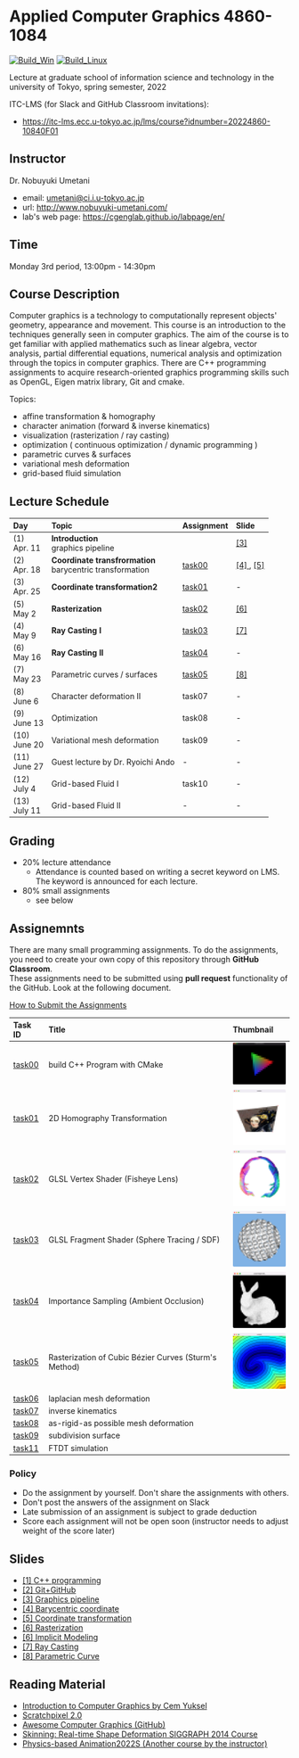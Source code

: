 # Applied Computer Graphics 4860-1084

[![Build_Win](https://github.com/ACG-2022S/acg/actions/workflows/windows.yml/badge.svg)](https://github.com/ACG-2022S/acg/actions/workflows/windows.yml)
[![Build_Linux](https://github.com/ACG-2022S/acg/actions/workflows/ubuntu.yml/badge.svg)](https://github.com/ACG-2022S/acg/actions/workflows/ubuntu.yml)

Lecture at graduate school of information science and technology in the university of Tokyo, spring semester, 2022

ITC-LMS (for Slack and GitHub Classroom invitations): 

- https://itc-lms.ecc.u-tokyo.ac.jp/lms/course?idnumber=20224860-10840F01


## Instructor

Dr. Nobuyuki Umetani 
- email: umetani@ci.i.u-tokyo.ac.jp
- url: http://www.nobuyuki-umetani.com/
- lab's web page: https://cgenglab.github.io/labpage/en/

## Time

Monday 3rd period, 13:00pm - 14:30pm


## Course Description

Computer graphics is a technology to computationally represent objects' geometry, appearance and movement. This course is an introduction to the techniques generally seen in computer graphics. The aim of the course is to get familiar with applied mathematics such as linear algebra, vector analysis, partial differential equations, numerical analysis and optimization through the topics in computer graphics. There are C++ programming assignments to acquire research-oriented graphics programming skills such as OpenGL, Eigen matrix library, Git and cmake. 

Topics:
- affine transformation & homography
- character animation (forward & inverse kinematics)
- visualization (rasterization / ray casting)
- optimization ( continuous optimization / dynamic programming )
- parametric curves & surfaces
- variational mesh deformation
- grid-based fluid simulation


## Lecture Schedule

| Day | Topic | Assignment | Slide |
|:----|:---|:---|:---|
|(1)<br>Apr. 11| **Introduction**<br>graphics pipeline |  | [[3]](http://nobuyuki-umetani.com/acg2022s/graphics_pipeline.pdf) |
|(2)<br>Apr. 18| **Coordinate transfrormation**<br>barycentric transformation | [task00](task00) | [[4] ](http://nobuyuki-umetani.com/acg2022s/barycentric_coordinate.pdf), [[5]](http://nobuyuki-umetani.com/acg2022s/transformation.pdf) |
|(3)<br>Apr. 25| **Coordinate transformation2** | [task01](task01) | - |
|(5)<br>May 2| **Rasterization** | [task02](task02) |  [[6]](http://nobuyuki-umetani.com/acg2022s/rasterization.pdf) |
|(4)<br>May 9| **Ray Casting I** | [task03](task03) | [[7]](http://nobuyuki-umetani.com/acg2022s/implicit_modeling.pdf) |
|(6)<br>May 16| **Ray Casting II** | [task04](task04) | - |
|(7)<br>May 23| Parametric curves / surfaces | [task05](task05) | [[8]](http://nobuyuki-umetani.com/acg2022s/curve.pdf)|
|(8)<br>June 6|  Character deformation Ⅱ | task07 | - |
|(9)<br>June 13| Optimization | task08 | - |
|(10)<br>June 20| Variational mesh deformation | task09 | - |
|(11)<br>June 27| Guest lecture by Dr. Ryoichi Ando | - | - |
|(12)<br>July 4| Grid-based Fluid Ⅰ | task10 | - |
|(13)<br>July 11| Grid-based Fluid Ⅱ | - | - |


## Grading

- 20% lecture attendance
  - Attendance is counted based on writing a secret keyword on LMS. The keyword is announced for each lecture.  
- 80% small assignments
  - see below

## Assignemnts

There are many small programming assignments. 
To do the assignments, you need to create your own copy of this repository through **GitHub Classroom**.  
These assignments need to be submitted using **pull request** functionality of the GitHub. 
Look at the following document. 

[How to Submit the Assignments](doc/submit.md)

| Task ID | Title | Thumbnail |
|:---|:---|:---|
| [task00](task00)| build C++ Program with CMake | <img src="task00/preview.png" width=100px> |
| [task01](task01)| 2D Homography Transformation | <img src="task01/preview.png" width=100px> |
| [task02](task02)| GLSL Vertex Shader (Fisheye Lens) | <img src="task02/preview.png" width=100px> |
| [task03](task03)| GLSL Fragment Shader (Sphere Tracing / SDF) | <img src="task03/preview.png" width=100px> |
| [task04](task04)| Importance Sampling (Ambient Occlusion) |  <img src="task04/preview.png" width=100px> |
| [task05](task05)| Rasterization of Cubic Bézier Curves (Sturm's Method) |<img src="task05/preview.png" width=100px>|
| [task06](task06)| laplacian mesh deformation ||
| [task07](task07)| inverse kinematics ||
| [task08](task08)| as-rigid-as possible mesh deformation ||
| [task09](task09)| subdivision surface ||
| [task11](task11)| FTDT simulation ||

### Policy

- Do the assignment by yourself. Don't share the assignments with others.
- Don't post the answers of the assignment on Slack
- Late submission of an assignment is subject to grade deduction
- Score each assignment will not be open soon (instructor needs to adjust weight of the score later)

## Slides

- [[1] C++ programming](http://nobuyuki-umetani.com/acg2022s/cpp.pdf)
- [[2] Git+GitHub](http://nobuyuki-umetani.com/acg2022s/git.pdf)
- [[3] Graphics pipeline](http://nobuyuki-umetani.com/acg2022s/graphics_pipeline.pdf)
- [[4] Barycentric coordinate](http://nobuyuki-umetani.com/acg2022s/barycentric_coordinate.pdf)
- [[5] Coordinate transformation](http://nobuyuki-umetani.com/acg2022s/transformation.pdf)
- [[6] Rasterization](http://nobuyuki-umetani.com/acg2022s/rasterization.pdf)
- [[6] Implicit Modeling](http://nobuyuki-umetani.com/acg2022s/implicit_modeling.pdf)
- [[7] Ray Casting](http://nobuyuki-umetani.com/acg2022s/raycasting.pdf)
- [[8] Parametric Curve](http://nobuyuki-umetani.com/acg2022s/curve.pdf)


## Reading Material
- [Introduction to Computer Graphics by Cem Yuksel](https://www.youtube.com/watch?v=vLSphLtKQ0o&list=PLplnkTzzqsZTfYh4UbhLGpI5kGd5oW_Hh)
- [Scratchpixel 2.0](https://www.scratchapixel.com/)
- [Awesome Computer Graphics (GitHub)](https://github.com/luisnts/awesome-computer-graphics)
- [Skinning: Real-time Shape Deformation SIGGRAPH 2014 Course](https://skinning.org/)
- [Physics-based Animation2022S (Another course by the instructor) ](https://github.com/nobuyuki83/Physics-based_Animation_2021S)

